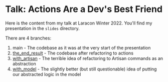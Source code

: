 # Talk: Actions Are a Dev's Best Friend

Here is the content from my talk at Laracon Winter 2022. You'll find my presentation in the `slides` directory.

There are 4 branches:

1) main - The codebase as it was at the very start of the presentation
2) [the_end_result](https://github.com/lukeraymonddowning/actions-are-a-devs-best-friend/tree/the_end_result) - The codebase after refactoring to actions
3) [with_artisan](https://github.com/lukeraymonddowning/actions-are-a-devs-best-friend/tree/with_artisan) - The terrible idea of refactoring to Artisan commands as an abstraction
4) [with_model](https://github.com/lukeraymonddowning/actions-are-a-devs-best-friend/tree/with_model) - The slightly better (but still questionable) idea of putting our abstracted logic in the model
